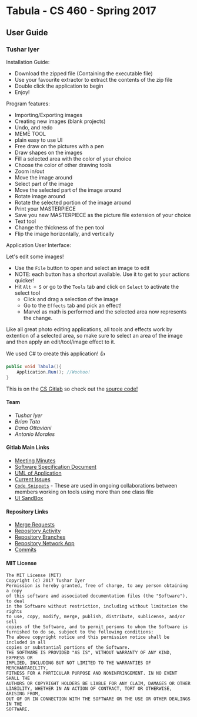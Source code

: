 # Tabula - CS 460 - Spring 2017
## User Guide

### Tushar Iyer


Installation Guide:

 * Download the zipped file (Containing the executable file)
 * Use your favourite extractor to extract the contents of the zip file
 * Double click the application to begin
 * Enjoy!

Program features:

 * Importing/Exporting images
 * Creating new images (blank projects)
 * Undo, and redo
 * MEME TOOL
 * plain easy to use UI
 * Free draw on the pictures with a pen
 * Draw shapes on the images
 * Fill a selected area with the color of your choice
 * Choose the color of other drawing tools
 * Zoom in/out
 * Move the image around
 * Select part of the image
 * Move the selected part of the image around
 * Rotate image around
 * Rotate the selected portion of the image around
 * Print your MASTERPIECE
 * Save you new MASTERPIECE as the picture file extension of your choice
 * Text tool
 * Change the thickness of the pen tool
 * Flip the image horizontally, and vertically


Application User Interface:

Let's edit some images!

 * Use the `File` button to open and select an image to edit
 * NOTE: each button has a shortcut available. Use it to get to your actions quicker!
 * Hit `Alt + S` or go to the `Tools` tab and click on `Select` to activate the select tool
 	* Click and drag a selection of the image
 	* Go to the `Effects` tab and pick an effect!
 	* Marvel as math is performed and the selected area now represents the change.

Like all great photo editing applications, all tools and effects work by extention of a selected area, so make sure to select an area of the image and then apply an edit/tool/image effect to it.

We used C# to create this application! :+1:

```c#
public void Tabula(){
	Application.Run(); //Woohoo!
}
```

This is on the [CS Gitlab](https://git.cs.hartford.edu/tiyer/CS460App/tree/master/Tabula/Tabula) so check out the [source code!](https://git.cs.hartford.edu/tiyer/CS460App/tree/master/Tabula/Tabula)


#### Team
* *Tushar Iyer*
* *Brian Tata*
* *Dana Ottaviani*
* *Antonio Morales*

#### Gitlab Main Links
* [Meeting Minutes](https://git.cs.hartford.edu/tiyer/CS460App/wikis/meeting-minutes)
* [Software Specification Document](https://git.cs.hartford.edu/tiyer/CS460App/wikis/software-specification-document)
* [UML of Application](https://git.cs.hartford.edu/tiyer/CS460App/wikis/uml)
* [Current Issues](https://git.cs.hartford.edu/tiyer/CS460App/issues)
* [`Code Snippets`](https://git.cs.hartford.edu/tiyer/CS460App/snippets) - These are used in ongoing collaborations between members working on tools using more than one class file
* [UI SandBox]()

#### Repository Links
* [Merge Requests](https://git.cs.hartford.edu/tiyer/CS460App/merge_requests)
* [Repository Activity](https://git.cs.hartford.edu/tiyer/CS460App/activity)
* [Repository Branches](https://git.cs.hartford.edu/tiyer/CS460App/branches)
* [Repository Network App](https://git.cs.hartford.edu/tiyer/CS460App/network/master)
* [Commits](https://git.cs.hartford.edu/tiyer/CS460App/commits/master)

#### MIT License
    The MIT License (MIT)
    Copyright (c) 2017 Tushar Iyer
    Permission is hereby granted, free of charge, to any person obtaining a copy
    of this software and associated documentation files (the "Software"), to deal
    in the Software without restriction, including without limitation the rights
    to use, copy, modify, merge, publish, distribute, sublicense, and/or sell
    copies of the Software, and to permit persons to whom the Software is
    furnished to do so, subject to the following conditions:
    The above copyright notice and this permission notice shall be included in all
    copies or substantial portions of the Software.
    THE SOFTWARE IS PROVIDED "AS IS", WITHOUT WARRANTY OF ANY KIND, EXPRESS OR
    IMPLIED, INCLUDING BUT NOT LIMITED TO THE WARRANTIES OF MERCHANTABILITY,
    FITNESS FOR A PARTICULAR PURPOSE AND NONINFRINGEMENT. IN NO EVENT SHALL THE
    AUTHORS OR COPYRIGHT HOLDERS BE LIABLE FOR ANY CLAIM, DAMAGES OR OTHER
    LIABILITY, WHETHER IN AN ACTION OF CONTRACT, TORT OR OTHERWISE, ARISING FROM,
    OUT OF OR IN CONNECTION WITH THE SOFTWARE OR THE USE OR OTHER DEALINGS IN THE
    SOFTWARE.
    
